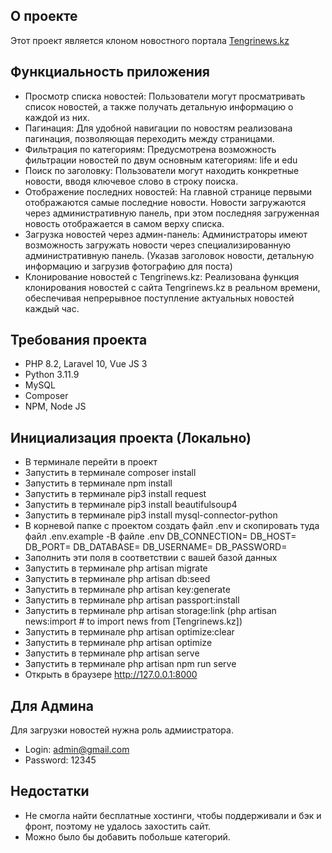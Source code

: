## О проекте

Этот проект является клоном новостного портала [Tengrinews.kz](https://tengrinews.kz)

## Функциальность приложения
- Просмотр списка новостей: Пользователи могут просматривать список новостей, а также получать детальную информацию о каждой из них.
- Пагинация: Для удобной навигации по новостям реализована пагинация, позволяющая переходить между страницами.
- Фильтрация по категориям: Предусмотрена возможность фильтрации новостей по двум основным категориям: life и edu
- Поиск по заголовку: Пользователи могут находить конкретные новости, вводя ключевое слово в строку поиска.
- Отображение последних новостей: На главной странице первыми отображаются самые последние новости. Новости загружаются через административную панель, при этом последняя загруженная новость отображается в самом верху списка.
- Загрузка новостей через админ-панель: Администраторы имеют возможность загружать новости через специализированную административную панель. (Указав заголовок новости, детальную информацию и загрузив фотографию для поста)
- Клонирование новостей с Tengrinews.kz: Реализована функция клонирования новостей с сайта Tengrinews.kz в реальном времени, обеспечивая непрерывное поступление актуальных новостей каждый час.

## Требования проекта
- PHP 8.2, Laravel 10, Vue JS 3
- Python 3.11.9
- MySQL 
- Composer
- NPM, Node JS

## Инициализация проекта (Локально)
- В терминале перейти в проект
- Запустить в терминале composer install
- Запустить в терминале npm install
- Запустить в терминале pip3 install request
- Запустить в терминале pip3 install beautifulsoup4
- Запустить в терминале pip3 install mysql-connector-python
- В корневой папке с проектом создать файл .env и скопировать туда файл .env.example
-В файле .env
DB_CONNECTION=
DB_HOST=
DB_PORT=
DB_DATABASE=
DB_USERNAME=
DB_PASSWORD=
- Заполнить эти поля в соответствии с вашей базой данных
- Запустить в терминале php artisan migrate
- Запустить в терминале php artisan db:seed
- Запустить в терминале php artisan key:generate
- Запустить в терминале php artisan passport:install 
- Запустить в терминале php artisan storage:link
(php artisan news:import  # to import news from [Tengrinews.kz])
- Запустить в терминале php artisan optimize:clear
- Запустить в терминале php artisan optimize
- Запустить в терминале php artisan serve
- Запустить в терминале php artisan npm run serve
- Открыть в браузере http://127.0.0.1:8000

## Для Админа
Для загрузки новостей нужна роль адмиистратора.
- Login: admin@gmail.com <br/>
- Password: 12345

## Недостатки
- Не смогла найти бесплатные хостинги, чтобы поддерживали и бэк и фронт, поэтому не удалось захостить сайт.
- Можно было бы добавить побольше категорий.
